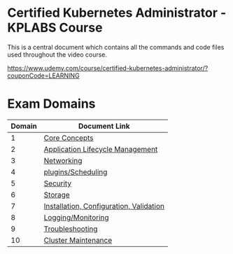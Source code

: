 # Certified Kubernetes Administrator - KPLABS Course

This is a central document which contains all the commands and code files used throughout the video course. 

https://www.udemy.com/course/certified-kubernetes-administrator/?couponCode=LEARNING


# Exam Domains

| Domain | Document Link |
| ------ | ------ |
| 1 | [Core Concepts][PlDa] |
| 2 | [Application Lifecycle Management][PlDb] |
| 3 | [Networking][PlDc] 
| 4 | [plugins/Scheduling][PlDd] |
| 5 | [Security][PlDe] |
| 6 | [Storage][PlDf] |
| 7 | [Installation, Configuration, Validation][PlDg] |
| 8 | [Logging/Monitoring][PlDh] |
| 9 | [Troubleshooting][PlDi] |
| 10 | [Cluster Maintenance][PlDj] |


   [PlDa]: <https://github.com/zealvora/certified-kubernetes-administrator/tree/master/Domain%201%20-%20Core%20Concepts>
   [PlDb]: <https://github.com/zealvora/certified-kubernetes-administrator/tree/master/Domain%202%20-%20Application%20LifeCycle%20Management>
   [PlDc]: <https://github.com/zealvora/certified-kubernetes-administrator/tree/master/Domain%203%20-%20Networking>
   [PlDd]: <https://github.com/zealvora/certified-kubernetes-administrator/tree/master/Domain%204%20-%20Scheduling>
   [PlDe]: <https://github.com/zealvora/certified-kubernetes-administrator/tree/master/Domain%205%20-%20Security>
   [PlDf]: <https://github.com/zealvora/certified-kubernetes-administrator/tree/master/Domain%206%20-%20Storage>
   [PlDg]: <https://github.com/zealvora/certified-kubernetes-administrator/tree/master/Domain%207%20-%20Installation%2CConfiguration%2CValidation>
   [PlDh]: <https://github.com/zealvora/certified-kubernetes-administrator/tree/master/Domain%208%20-%20Logging%20and%20Monitoring>
   [PlDi]: <https://github.com/zealvora/certified-kubernetes-administrator/tree/master/Domain%209%20-%20Troubleshooting>
   [PlDj]: <https://github.com/zealvora/certified-kubernetes-administrator/tree/master/Domain%2010%20-%20Cluster%20Maintenance>
